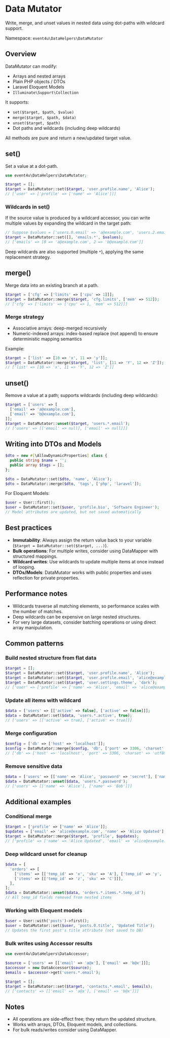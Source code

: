 # Data Mutator

Write, merge, and unset values in nested data using dot-paths with wildcard support.

Namespace: `event4u\DataHelpers\DataMutator`

## Overview

DataMutator can modify:
- Arrays and nested arrays
- Plain PHP objects / DTOs
- Laravel Eloquent Models
- `Illuminate\Support\Collection`

It supports:
- `set($target, $path, $value)`
- `merge($target, $path, $data)`
- `unset($target, $path)`
- Dot paths and wildcards (including deep wildcards)

All methods are pure and return a new/updated target value.

## set()

Set a value at a dot-path.

```php
use event4u\DataHelpers\DataMutator;

$target = [];
$target = DataMutator::set($target, 'user.profile.name', 'Alice');
// ['user' => ['profile' => ['name' => 'Alice']]]
```

### Wildcards in set()

If the source value is produced by a wildcard accessor, you can write multiple values by expanding the wildcard in the target path:

```php
// Suppose $values = ['users.0.email' => 'a@example.com', 'users.2.email' => 'b@example.com']
$target = DataMutator::set([], 'emails.*', $values);
// ['emails' => [0 => 'a@example.com', 2 => 'b@example.com']]
```

Deep wildcards are also supported (multiple `*`), applying the same replacement strategy.

## merge()

Merge data into an existing branch at a path.

```php
$target = ['cfg' => ['limits' => ['cpu' => 1]]];
$target = DataMutator::merge($target, 'cfg.limits', ['mem' => 512]);
// ['cfg' => ['limits' => ['cpu' => 1, 'mem' => 512]]]
```

### Merge strategy

- Associative arrays: deep-merged recursively
- Numeric-indexed arrays: index-based replace (not append) to ensure deterministic mapping semantics

Example:

```php
$target = ['list' => [10 => 'x', 11 => 'y']];
$target = DataMutator::merge($target, 'list', [11 => 'Y', 12 => 'Z']);
// ['list' => [10 => 'x', 11 => 'Y', 12 => 'Z']]
```

## unset()

Remove a value at a path; supports wildcards (including deep wildcards):

```php
$target = ['users' => [
  ['email' => 'a@example.com'],
  ['email' => 'b@example.com'],
]];
$target = DataMutator::unset($target, 'users.*.email');
// ['users' => [['email' => null], ['email' => null]]]
```

## Writing into DTOs and Models

```php
$dto = new #[\AllowDynamicProperties] class {
  public string $name = '';
  public array $tags = [];
};

$dto = DataMutator::set($dto, 'name', 'Alice');
$dto = DataMutator::merge($dto, 'tags', ['php', 'laravel']);
```

For Eloquent Models:

```php
$user = User::first();
$user = DataMutator::set($user, 'profile.bio', 'Software Engineer');
// Model attributes are updated, but not saved automatically
```

## Best practices

- **Immutability**: Always assign the return value back to your variable (`$target = DataMutator::set($target, ...)`).
- **Bulk operations**: For multiple writes, consider using DataMapper with structured mappings.
- **Wildcard writes**: Use wildcards to update multiple items at once instead of looping.
- **DTOs/Models**: DataMutator works with public properties and uses reflection for private properties.

## Performance notes

- Wildcards traverse all matching elements, so performance scales with the number of matches.
- Deep wildcards can be expensive on large nested structures.
- For very large datasets, consider batching operations or using direct array manipulation.

## Common patterns

### Build nested structure from flat data

```php
$target = [];
$target = DataMutator::set($target, 'user.profile.name', 'Alice');
$target = DataMutator::set($target, 'user.profile.email', 'alice@example.com');
$target = DataMutator::set($target, 'user.settings.theme', 'dark');
// ['user' => ['profile' => ['name' => 'Alice', 'email' => 'alice@example.com'], 'settings' => ['theme' => 'dark']]]
```

### Update all items with wildcard

```php
$data = ['users' => [['active' => false], ['active' => false]]];
$data = DataMutator::set($data, 'users.*.active', true);
// ['users' => [['active' => true], ['active' => true]]]
```

### Merge configuration

```php
$config = ['db' => ['host' => 'localhost']];
$config = DataMutator::merge($config, 'db', ['port' => 3306, 'charset' => 'utf8mb4']);
// ['db' => ['host' => 'localhost', 'port' => 3306, 'charset' => 'utf8mb4']]
```

### Remove sensitive data

```php
$data = ['users' => [['name' => 'Alice', 'password' => 'secret'], ['name' => 'Bob', 'password' => 'secret2']]];
$data = DataMutator::unset($data, 'users.*.password');
// ['users' => [['name' => 'Alice'], ['name' => 'Bob']]]
```

## Additional examples

### Conditional merge

```php
$target = ['profile' => ['name' => 'Alice']];
$updates = ['email' => 'alice@example.com', 'name' => 'Alice Updated'];
$target = DataMutator::merge($target, 'profile', $updates);
// ['profile' => ['name' => 'Alice Updated', 'email' => 'alice@example.com']]
```

### Deep wildcard unset for cleanup

```php
$data = [
  'orders' => [
    ['items' => [['temp_id' => 'x', 'sku' => 'A'], ['temp_id' => 'y', 'sku' => 'B']]],
    ['items' => [['temp_id' => 'z', 'sku' => 'C']]],
  ],
];
$data = DataMutator::unset($data, 'orders.*.items.*.temp_id');
// All temp_id fields removed from nested items
```

### Working with Eloquent models

```php
$user = User::with('posts')->first();
$user = DataMutator::set($user, 'posts.0.title', 'Updated Title');
// Updates the first post's title attribute (not saved to DB)
```

### Bulk writes using Accessor results

```php
use event4u\DataHelpers\DataAccessor;

$source = ['users' => [['email' => 'a@x'], ['email' => 'b@x']]];
$accessor = new DataAccessor($source);
$emails = $accessor->get('users.*.email');

$target = [];
$target = DataMutator::set($target, 'contacts.*.email', $emails);
// ['contacts' => [['email' => 'a@x'], ['email' => 'b@x']]]
```

## Notes

- All operations are side-effect free; they return the updated structure.
- Works with arrays, DTOs, Eloquent models, and collections.
- For bulk reads/writes consider using DataMapper.

